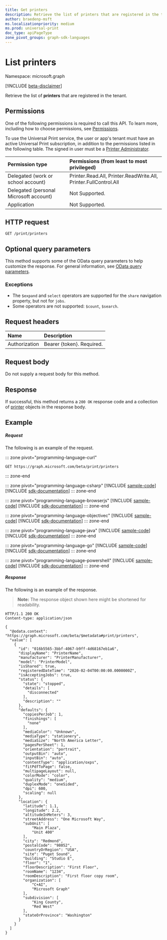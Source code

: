 ```yaml
---
title: Get printers
description: Retrieve the list of printers that are registered in the tenant.
author: braedenp-msft
ms.localizationpriority: medium
ms.prod: universal-print
doc_type: apiPageType
zone_pivot_groups: graph-sdk-languages
---
```


# List printers

Namespace: microsoft.graph

[!INCLUDE [beta-disclaimer](../../includes/beta-disclaimer.md)]

Retrieve the list of **printers** that are registered in the tenant.

## Permissions
One of the following permissions is required to call this API. To learn more, including how to choose permissions, see [Permissions](/graph/permissions-reference).

To use the Universal Print service, the user or app's tenant must have an active Universal Print subscription, in addition to the permissions listed in the following table. The signed in user must be a [Printer Administrator](/azure/active-directory/users-groups-roles/directory-assign-admin-roles#printer-administrator).

|Permission type | Permissions (from least to most privileged) |
|:---------------|:--------------------------------------------|
|Delegated (work or school account)| Printer.Read.All, Printer.ReadWrite.All, Printer.FullControl.All |
|Delegated (personal Microsoft account)|Not Supported.|
|Application| Not Supported. |

## HTTP request
<!-- { "blockType": "ignored" } -->
```http
GET /print/printers
```

## Optional query parameters
This method supports some of the OData query parameters to help customize the response. For general information, see [OData query parameters](/graph/query-parameters).

### Exceptions
* The `$expand` and `select` operators are supported for the `share` navigation property, but not for `jobs`.
* Some operators are not supported: `$count`, `$search`.

## Request headers
| Name      |Description|
|:----------|:----------|
| Authorization | Bearer {token}. Required. |

## Request body
Do not supply a request body for this method.
## Response
If successful, this method returns a `200 OK` response code and a collection of [printer](../resources/printer.md) objects in the response body.
## Example
##### Request
The following is an example of the request.

::: zone pivot="programming-language-curl"
<!-- {
  "blockType": "request",
  "name": "get_printers"
}-->
```msgraph-interactive
GET https://graph.microsoft.com/beta/print/printers
```

::: zone-end

::: zone pivot="programming-language-csharp"
[!INCLUDE [sample-code](../includes/snippets/csharp/get-printers-csharp-snippets.md)]
[!INCLUDE [sdk-documentation](../includes/snippets/snippets-sdk-documentation-link.md)]
::: zone-end

::: zone pivot="programming-language-browserjs"
[!INCLUDE [sample-code](../includes/snippets/javascript/get-printers-javascript-snippets.md)]
[!INCLUDE [sdk-documentation](../includes/snippets/snippets-sdk-documentation-link.md)]
::: zone-end

::: zone pivot="programming-language-objectivec"
[!INCLUDE [sample-code](../includes/snippets/objc/get-printers-objc-snippets.md)]
[!INCLUDE [sdk-documentation](../includes/snippets/snippets-sdk-documentation-link.md)]
::: zone-end

::: zone pivot="programming-language-java"
[!INCLUDE [sample-code](../includes/snippets/java/get-printers-java-snippets.md)]
[!INCLUDE [sdk-documentation](../includes/snippets/snippets-sdk-documentation-link.md)]
::: zone-end

::: zone pivot="programming-language-go"
[!INCLUDE [sample-code](../includes/snippets/go/get-printers-go-snippets.md)]
[!INCLUDE [sdk-documentation](../includes/snippets/snippets-sdk-documentation-link.md)]
::: zone-end

::: zone pivot="programming-language-powershell"
[!INCLUDE [sample-code](../includes/snippets/powershell/get-printers-powershell-snippets.md)]
[!INCLUDE [sdk-documentation](../includes/snippets/snippets-sdk-documentation-link.md)]
::: zone-end

##### Response
The following is an example of the response.
>**Note:** The response object shown here might be shortened for readability.
<!-- {
  "blockType": "response",
  "truncated": true,
  "@odata.type": "microsoft.graph.printer",
  "isCollection": true
} -->
```http
HTTP/1.1 200 OK
Content-type: application/json

{
  "@odata.context": "https://graph.microsoft.com/beta/$metadata#print/printers",
  "value": [
    {
      "id": "016b5565-3bbf-4067-b9ff-4d68167eb1a6",
      "displayName": "PrinterName",
      "manufacturer": "PrinterManufacturer",
      "model": "PrinterModel",
      "isShared": true,
      "registeredDateTime": "2020-02-04T00:00:00.0000000Z",
      "isAcceptingJobs": true,
      "status": {
        "state": "stopped",
        "details": [
          "disconnected"
        ],
        "description": ""
      },
      "defaults": {
        "copiesPerJob": 1,
        "finishings": [
          "none"
        ],
        "mediaColor": "Unknown",
        "mediaType": "stationery",
        "mediaSize": "North America Letter",
        "pagesPerSheet": 1,
        "orientation": "portrait",
        "outputBin": "auto",
        "inputBin": "auto",
        "contentType": "application/oxps",
        "fitPdfToPage": false,
        "multipageLayout": null,
        "colorMode": "color",
        "quality": "medium",
        "duplexMode": "oneSided",
        "dpi": 600,
        "scaling": null
      },
      "location": {
        "latitude": 1.1,
        "longitude": 2.2,
        "altitudeInMeters": 3,
        "streetAddress": "One Microsoft Way",
        "subUnit": [
            "Main Plaza",
            "Unit 400"
        ],
        "city": "Redmond",
        "postalCode": "98052",
        "countryOrRegion": "USA",
        "site": "Puget Sound",
        "building": "Studio E",
        "floor": "1",
        "floorDescription": "First Floor",
        "roomName": "1234",
        "roomDescription": "First floor copy room",
        "organization": [
            "C+AI",
            "Microsoft Graph"
        ],
        "subdivision": [
            "King County",
            "Red West"
        ],
        "stateOrProvince": "Washington"
      }
    }
  ]
}
```

<!-- uuid: 8fcb5dbc-d5aa-4681-8e31-b001d5168d79
2015-10-25 14:57:30 UTC -->
<!-- {
  "type": "#page.annotation",
  "description": "List printers",
  "keywords": "",
  "section": "documentation",
  "tocPath": ""
}-->
